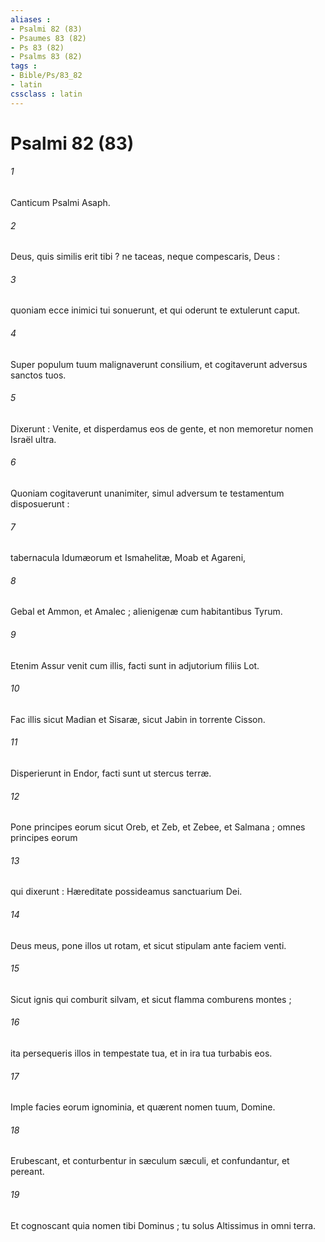 ```yaml
---
aliases : 
- Psalmi 82 (83)
- Psaumes 83 (82)
- Ps 83 (82)
- Psalms 83 (82)
tags : 
- Bible/Ps/83_82
- latin
cssclass : latin
---
```


# Psalmi 82 (83)

###### 1
Canticum Psalmi Asaph.
###### 2
Deus, quis similis erit tibi ? ne taceas, neque compescaris, Deus :
###### 3
quoniam ecce inimici tui sonuerunt, et qui oderunt te extulerunt caput.
###### 4
Super populum tuum malignaverunt consilium, et cogitaverunt adversus sanctos tuos.
###### 5
Dixerunt : Venite, et disperdamus eos de gente, et non memoretur nomen Israël ultra.
###### 6
Quoniam cogitaverunt unanimiter, simul adversum te testamentum disposuerunt :
###### 7
tabernacula Idumæorum et Ismahelitæ, Moab et Agareni,
###### 8
Gebal et Ammon, et Amalec ; alienigenæ cum habitantibus Tyrum.
###### 9
Etenim Assur venit cum illis, facti sunt in adjutorium filiis Lot.
###### 10
Fac illis sicut Madian et Sisaræ, sicut Jabin in torrente Cisson.
###### 11
Disperierunt in Endor, facti sunt ut stercus terræ.
###### 12
Pone principes eorum sicut Oreb, et Zeb, et Zebee, et Salmana ; omnes principes eorum
###### 13
qui dixerunt : Hæreditate possideamus sanctuarium Dei.
###### 14
Deus meus, pone illos ut rotam, et sicut stipulam ante faciem venti.
###### 15
Sicut ignis qui comburit silvam, et sicut flamma comburens montes ;
###### 16
ita persequeris illos in tempestate tua, et in ira tua turbabis eos.
###### 17
Imple facies eorum ignominia, et quærent nomen tuum, Domine.
###### 18
Erubescant, et conturbentur in sæculum sæculi, et confundantur, et pereant.
###### 19
Et cognoscant quia nomen tibi Dominus ; tu solus Altissimus in omni terra.
